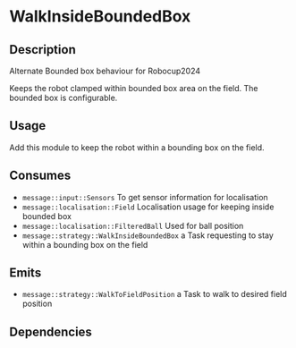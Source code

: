 # WalkInsideBoundedBox

## Description

Alternate Bounded box behaviour for Robocup2024

Keeps the robot clamped within bounded box area on the field. The bounded box is configurable.

## Usage

Add this module to keep the robot within a bounding box on the field.

## Consumes

- `message::input::Sensors` To get sensor information for localisation
- `message::localisation::Field` Localisation usage for keeping inside bounded box
- `message::localisation::FilteredBall` Used for ball position
- `message::strategy::WalkInsideBoundedBox` a Task requesting to stay within a bounding box on the field

## Emits

- `message::strategy::WalkToFieldPosition` a Task to walk to desired field position

## Dependencies
